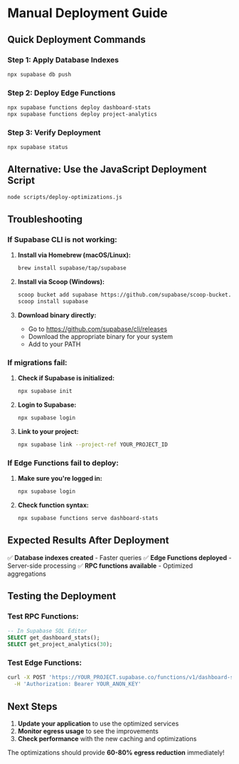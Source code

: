 # Manual Deployment Guide

## Quick Deployment Commands

### Step 1: Apply Database Indexes
```bash
npx supabase db push
```

### Step 2: Deploy Edge Functions
```bash
npx supabase functions deploy dashboard-stats
npx supabase functions deploy project-analytics
```

### Step 3: Verify Deployment
```bash
npx supabase status
```

## Alternative: Use the JavaScript Deployment Script
```bash
node scripts/deploy-optimizations.js
```

## Troubleshooting

### If Supabase CLI is not working:
1. **Install via Homebrew (macOS/Linux):**
   ```bash
   brew install supabase/tap/supabase
   ```

2. **Install via Scoop (Windows):**
   ```bash
   scoop bucket add supabase https://github.com/supabase/scoop-bucket.git
   scoop install supabase
   ```

3. **Download binary directly:**
   - Go to https://github.com/supabase/cli/releases
   - Download the appropriate binary for your system
   - Add to your PATH

### If migrations fail:
1. **Check if Supabase is initialized:**
   ```bash
   npx supabase init
   ```

2. **Login to Supabase:**
   ```bash
   npx supabase login
   ```

3. **Link to your project:**
   ```bash
   npx supabase link --project-ref YOUR_PROJECT_ID
   ```

### If Edge Functions fail to deploy:
1. **Make sure you're logged in:**
   ```bash
   npx supabase login
   ```

2. **Check function syntax:**
   ```bash
   npx supabase functions serve dashboard-stats
   ```

## Expected Results After Deployment

✅ **Database indexes created** - Faster queries
✅ **Edge Functions deployed** - Server-side processing
✅ **RPC functions available** - Optimized aggregations

## Testing the Deployment

### Test RPC Functions:
```sql
-- In Supabase SQL Editor
SELECT get_dashboard_stats();
SELECT get_project_analytics(30);
```

### Test Edge Functions:
```bash
curl -X POST 'https://YOUR_PROJECT.supabase.co/functions/v1/dashboard-stats' \
  -H 'Authorization: Bearer YOUR_ANON_KEY'
```

## Next Steps

1. **Update your application** to use the optimized services
2. **Monitor egress usage** to see the improvements
3. **Check performance** with the new caching and optimizations

The optimizations should provide **60-80% egress reduction** immediately!